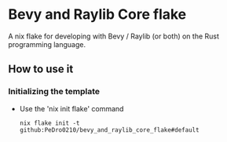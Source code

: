 # Bevy and Raylib Core flake

A nix flake for developing with Bevy / Raylib (or both) on the Rust programming language.


## How to use it

### Initializing the template

- Use the 'nix init flake' command
  ```fish
  nix flake init -t github:PeDro0210/bevy_and_raylib_core_flake#default
  ```



